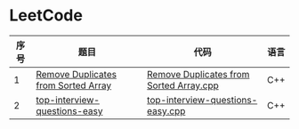 # LeetCode

|序号|题目|代码|语言|
|----|----|----|----|
|1| [Remove Duplicates from Sorted Array](https://leetcode-cn.com/problems/remove-duplicates-from-sorted-array/description/)|[Remove Duplicates from Sorted Array.cpp](https://github.com/ice-tong/LeetCode/blob/master/Array/Remove%20Duplicates%20from%20Sorted%20Array.cpp)|C++|
|2|[top-interview-questions-easy](https://leetcode-cn.com/explore/interview/card/top-interview-questions-easy/1/array/22/)|[top-interview-questions-easy.cpp]()|C++|
